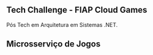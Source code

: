## Tech Challenge - FIAP Cloud Games

Pós Tech em Arquitetura em Sistemas .NET.

## Microsserviço de Jogos